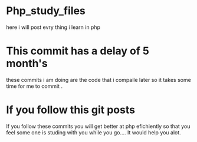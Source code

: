 # Php_study_files
here i will post evry thing i learn in php 
# This commit has a delay of 5 month's
these commits i am doing are the code that i compaile later so it takes some time for 
me to commit .

# If you follow this git posts
If you follow these commits you will get better at php efichiently 
so that you feel some one is studing with you while you go....
It would help you alot.
